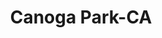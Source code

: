 ---
title: Canoga Park-CA
slug: canoga-park-ca
f_state:
- cms/state/california.md
f_locations:
- cms/payday-loan/advance-cash-loans-3248.md
- cms/payday-loan/associated-foreign-exchange-4858.md
- cms/payday-loan/california-quik-check-inc-5960.md
- cms/payday-loan/canoga-park-check-cashing-5988.md
- cms/payday-loan/canoga-park-check-cashing-5989.md
- cms/payday-loan/cash-n-more-8029.md
- cms/payday-loan/cash-plus-8246.md
- cms/payday-loan/cash-plus-8320.md
- cms/payday-loan/cash-plus-8325.md
- cms/payday-loan/cash-plus-8326.md
- cms/payday-loan/cashland-9343.md
- cms/payday-loan/check-cashing-10756.md
- cms/payday-loan/check-cashing-10761.md
- cms/payday-loan/check-cashing-4-u-10788.md
- cms/payday-loan/check-into-cash-12692.md
- cms/payday-loan/city-check-cashers-inc-15028.md
- cms/payday-loan/enlaces-latinos-mi-tierra-16807.md
- cms/payday-loan/express-paymex-17182.md
- cms/payday-loan/green-river-industries-19199.md
- cms/payday-loan/invelj-inc-19744.md
- cms/payday-loan/money-transfer-21786.md
- cms/payday-loan/roscoe-check-cashing-service-26085.md
- cms/payday-loan/roscoe-check-cashing-service-26086.md
- cms/payday-loan/select-check-cashing-inc-26295.md
- cms/payday-loan/speedy-ca-h-26689.md
- cms/payday-loan/topanga-check-cashing-service-27896.md
- cms/payday-loan/tweedy-check-cashing-27996.md
updated-on: '2024-05-30T13:41:28.615Z'
created-on: '2024-05-30T13:41:28.615Z'
published-on: '2024-05-30T13:54:32.469Z'
f_city: Canoga Park
layout: '[city].html'
tags: city
---